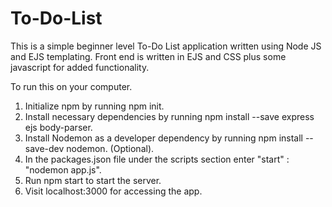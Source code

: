 # To-Do-List
This is a simple beginner level To-Do List application written using Node JS and EJS templating. Front end is written in EJS and CSS plus some javascript for added functionality. 

To run this on your computer. 

1. Initialize npm by running npm init.
2. Install necessary dependencies by running npm install --save express ejs body-parser.
3. Install Nodemon as a developer dependency by running npm install --save-dev nodemon. (Optional).
4. In the packages.json file under the scripts section enter "start" : "nodemon app.js".
5. Run npm start to start the server.
6. Visit localhost:3000 for accessing the app. 
